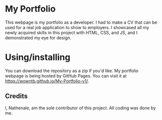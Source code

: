 # My Portfolio
This webpage is my portfolio as a developer. I had to make a CV that can be used for a real job application to show to employers. I showcased all my 
newly acquired skills in this project with HTML, CSS, and JS, and I demonstrated my eye for design.

# Using/installing
You can download the repository as a zip if you'd like.
My portfolio webpage is being hosted by GitHub Pages. You can visit it at https://wowntb.github.io/My-Portfolio-v1/.

## Credits
I, Nathenale, am the sole contributor of this project. All coding was done by me.
